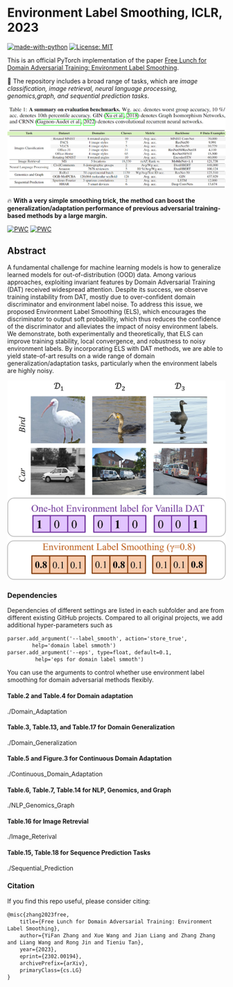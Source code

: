 # Environment Label Smoothing, ICLR, 2023

[![made-with-python](https://img.shields.io/badge/Made%20with-Python-red.svg)](#python)
[![License: MIT](https://img.shields.io/badge/License-MIT-yellow.svg)](https://opensource.org/licenses/MIT)

This is an official PyTorch implementation of the paper [Free Lunch for Domain Adversarial Training: Environment Label Smoothing](https://arxiv.org/abs/2302.00194). 

:high_brightness:  The repository includes a broad range of tasks, which are *image classification, image retrieval, neural language processing, genomics,graph, and sequential prediction tasks*.

<div align=center>

![A summary on evaluation benchmarks.](tasks.png)
</div>

🔥 **With a very simple smoothing trick, the method can boost the generalization/adaptation performance of previous adversarial training-based methods by a large margin.**

[![PWC](https://img.shields.io/endpoint.svg?url=https://paperswithcode.com/badge/free-lunch-for-domain-adversarial-training/domain-adaptation-on-office-home)](https://paperswithcode.com/sota/domain-adaptation-on-office-home?p=free-lunch-for-domain-adversarial-training) [![PWC](https://img.shields.io/endpoint.svg?url=https://paperswithcode.com/badge/free-lunch-for-domain-adversarial-training-1/domain-adaptation-on-office-31)](https://paperswithcode.com/sota/domain-adaptation-on-office-31?p=free-lunch-for-domain-adversarial-training-1)



## Abstract 
A fundamental challenge for machine learning models is how to generalize learned models for out-of-distribution (OOD) data. Among various approaches, exploiting invariant features by Domain Adversarial Training (DAT) received widespread attention. Despite its success, we observe training instability from DAT, mostly due to over-confident domain discriminator and environment label noise. To address this issue, we proposed Environment Label Smoothing (ELS), which encourages the discriminator to output soft probability, which thus reduces the confidence of the discriminator and alleviates the impact of noisy environment labels. We demonstrate, both experimentally and theoretically, that ELS can improve training stability, local convergence, and robustness to noisy environment labels. By incorporating ELS with DAT methods, we are able to yield state-of-art results on a wide range of domain generalization/adaptation tasks, particularly when the environment labels are highly noisy.
<div align=center>

![A motivating example of ELS with 3 domains on the VLCS dataset.](teaser.jpg)
</div>

### Dependencies
Dependencies of different settings are listed in each subfolder and are from different existing GitHub projects. Compared to all original projects, we add additional hyper-parameters such as 
```
parser.add_argument('--label_smooth', action='store_true',
        help='domain label smmoth')
parser.add_argument('--eps', type=float, default=0.1,
         help='eps for domain label smmoth')
```
You can use the arguments to control whether use environment label smoothing for domain adversarial methods flexibly.

#### Table.2 and Table.4 for Domain adaptation
./Domain_Adaptation

#### Table.3, Table.13, and Table.17 for Domain Generalization
./Domain_Generalization

#### Table.5 and Figure.3 for Continuous Domain Adaptation
./Continuous_Domain_Adaptation

#### Table.6, Table.7, Table.14 for NLP, Genomics, and Graph
./NLP_Genomics_Graph

#### Table.16 for Image Retrevial
./Image_Reterival

#### Table.15, Table.18 for Sequence Prediction Tasks
./Sequential_Prediction

### Citation 
If you find this repo useful, please consider citing: 
```
@misc{zhang2023free,
    title={Free Lunch for Domain Adversarial Training: Environment Label Smoothing},
    author={YiFan Zhang and Xue Wang and Jian Liang and Zhang Zhang and Liang Wang and Rong Jin and Tieniu Tan},
    year={2023},
    eprint={2302.00194},
    archivePrefix={arXiv},
    primaryClass={cs.LG}
}
```

